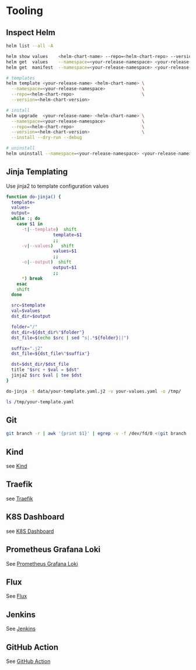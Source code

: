 # Tooling

## Inspect Helm

  ```bash
  helm list --all -A

  helm show values    <helm-chart-name> --repo=<helm-chart-repo> --version=<helm-chart-version>
  helm get  values    --namespace=<your-release-namespace> <your-release-name> --all
  helm get  manifest  --namespace=<your-release-namespace> <your-release-name>

  # templates
  helm template <your-release-name> <helm-chart-name> \
    --namespace=<your-release-namespace>              \
    --repo=<helm-chart-repo>                          \
    --version=<helm-chart-version> 

  # install
  helm upgrade  <your-release-name> <helm-chart-name> \
    --namespace=<your-release-namespace>              \
    --repo=<helm-chart-repo>                          \
    --version=<helm-chart-version>                    \
    --install --dry-run --debug

  # uninstall
  helm uninstall --namespace=<your-release-namespace> <your-release-name>
  ```

## Jinja Templating

Use jinja2 to template configuration values

```bash
function do-jinja() {
  template=
  values=
  output=
  while :; do
    case $1 in
      -t|--template)  shift 
                  template=$1         
                  ;;
      -v|--values)   shift 
                  values=$1
                  ;;
      -o|--output)  shift 
                  output=$1
                  ;; 
      *) break
    esac
    shift
  done

  src=$template 
  val=$values
  dst_dir=$output

  folder="/"
  dst_dir=${dst_dir%"$folder"}
  dst_file=$(echo $src | sed "s|.*${folder}||")

  suffix=".j2"
  dst_file=${dst_file%"$suffix"}

  dst=$dst_dir/$dst_file
  title "$src + $val = $dst"
  jinja2 $src $val | tee $dst
}

do-jinja -t data/your-template.yaml.j2 -v your-values.yaml -o /tmp/

ls /tmp/your-template.yaml
```

## Git

```bash
git branch -r | awk '{print $1}' | egrep -v -f /dev/fd/0 <(git branch -vv | grep origin) | awk '{print $1}' | xargs git branch -d
```

## Kind

see [Kind](kind/README.md)

## Traefik

see [Traefik](traefik/README.md)

## K8S Dashboard

see [K8S Dashboard](k8s-dashboard/README.md)

## Prometheus Grafana Loki

See [Prometheus Grafana Loki](prometheus-grafana-loki/README.md)

## Flux

See [Flux](flux/README.md)

## Jenkins

See [Jenkins](flux/README.md)

## GitHub Action

See [GitHub Action](github-action/README.md)